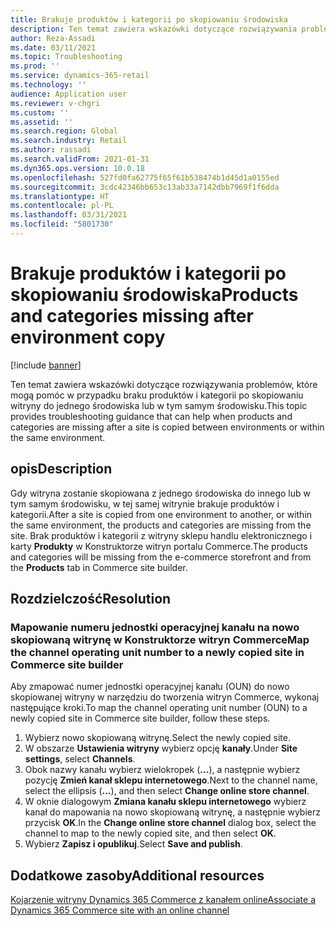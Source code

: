 ```yaml
---
title: Brakuje produktów i kategorii po skopiowaniu środowiska
description: Ten temat zawiera wskazówki dotyczące rozwiązywania problemów, które mogą pomóc w przypadku braku produktów i kategorii po skopiowaniu witryny do jednego środowiska lub w tym samym środowisku.
author: Reza-Assadi
ms.date: 03/11/2021
ms.topic: Troubleshooting
ms.prod: ''
ms.service: dynamics-365-retail
ms.technology: ''
audience: Application user
ms.reviewer: v-chgri
ms.custom: ''
ms.assetid: ''
ms.search.region: Global
ms.search.industry: Retail
ms.author: rassadi
ms.search.validFrom: 2021-01-31
ms.dyn365.ops.version: 10.0.18
ms.openlocfilehash: 527fd0fa62775f65f61b538474b1d45d1a0155ed
ms.sourcegitcommit: 3cdc42346bb653c13ab33a7142dbb7969f1f6dda
ms.translationtype: HT
ms.contentlocale: pl-PL
ms.lasthandoff: 03/31/2021
ms.locfileid: "5801730"
---
```

# <a name="products-and-categories-missing-after-environment-copy"></a><span data-ttu-id="6107f-103">Brakuje produktów i kategorii po skopiowaniu środowiska</span><span class="sxs-lookup"><span data-stu-id="6107f-103">Products and categories missing after environment copy</span></span>

[!include [banner](../../includes/banner.md)]

<span data-ttu-id="6107f-104">Ten temat zawiera wskazówki dotyczące rozwiązywania problemów, które mogą pomóc w przypadku braku produktów i kategorii po skopiowaniu witryny do jednego środowiska lub w tym samym środowisku.</span><span class="sxs-lookup"><span data-stu-id="6107f-104">This topic provides troubleshooting guidance that can help when products and categories are missing after a site is copied between environments or within the same environment.</span></span>

## <a name="description"></a><span data-ttu-id="6107f-105">opis</span><span class="sxs-lookup"><span data-stu-id="6107f-105">Description</span></span>

<span data-ttu-id="6107f-106">Gdy witryna zostanie skopiowana z jednego środowiska do innego lub w tym samym środowisku, w tej samej witrynie brakuje produktów i kategorii.</span><span class="sxs-lookup"><span data-stu-id="6107f-106">After a site is copied from one environment to another, or within the same environment, the products and categories are missing from the site.</span></span> <span data-ttu-id="6107f-107">Brak produktów i kategorii z witryny sklepu handlu elektronicznego i karty **Produkty** w Konstruktorze witryn portalu Commerce.</span><span class="sxs-lookup"><span data-stu-id="6107f-107">The products and categories will be missing from the e-commerce storefront and from the **Products** tab in Commerce site builder.</span></span>

## <a name="resolution"></a><span data-ttu-id="6107f-108">Rozdzielczość</span><span class="sxs-lookup"><span data-stu-id="6107f-108">Resolution</span></span>

### <a name="map-the-channel-operating-unit-number-to-a-newly-copied-site-in-commerce-site-builder"></a><span data-ttu-id="6107f-109">Mapowanie numeru jednostki operacyjnej kanału na nowo skopiowaną witrynę w Konstruktorze witryn Commerce</span><span class="sxs-lookup"><span data-stu-id="6107f-109">Map the channel operating unit number to a newly copied site in Commerce site builder</span></span>

<span data-ttu-id="6107f-110">Aby zmapować numer jednostki operacyjnej kanału (OUN) do nowo skopiowanej witryny w narzędziu do tworzenia witryn Commerce, wykonaj następujące kroki.</span><span class="sxs-lookup"><span data-stu-id="6107f-110">To map the channel operating unit number (OUN) to a newly copied site in Commerce site builder, follow these steps.</span></span>

1. <span data-ttu-id="6107f-111">Wybierz nowo skopiowaną witrynę.</span><span class="sxs-lookup"><span data-stu-id="6107f-111">Select the newly copied site.</span></span>
1. <span data-ttu-id="6107f-112">W obszarze **Ustawienia witryny** wybierz opcję **kanały**.</span><span class="sxs-lookup"><span data-stu-id="6107f-112">Under **Site settings**, select **Channels**.</span></span>
1. <span data-ttu-id="6107f-113">Obok nazwy kanału wybierz wielokropek (**...**), a następnie wybierz pozycję **Zmień kanał sklepu internetowego**.</span><span class="sxs-lookup"><span data-stu-id="6107f-113">Next to the channel name, select the ellipsis (**...**), and then select **Change online store channel**.</span></span>
1. <span data-ttu-id="6107f-114">W oknie dialogowym **Zmiana kanału sklepu internetowego** wybierz kanał do mapowania na nowo skopiowaną witrynę, a następnie wybierz przycisk **OK**.</span><span class="sxs-lookup"><span data-stu-id="6107f-114">In the **Change online store channel** dialog box, select the channel to map to the newly copied site, and then select **OK**.</span></span>
1. <span data-ttu-id="6107f-115">Wybierz **Zapisz i opublikuj**.</span><span class="sxs-lookup"><span data-stu-id="6107f-115">Select **Save and publish**.</span></span>

## <a name="additional-resources"></a><span data-ttu-id="6107f-116">Dodatkowe zasoby</span><span class="sxs-lookup"><span data-stu-id="6107f-116">Additional resources</span></span>

[<span data-ttu-id="6107f-117">Kojarzenie witryny Dynamics 365 Commerce z kanałem online</span><span class="sxs-lookup"><span data-stu-id="6107f-117">Associate a Dynamics 365 Commerce site with an online channel</span></span>](../associate-site-online-store.md)
